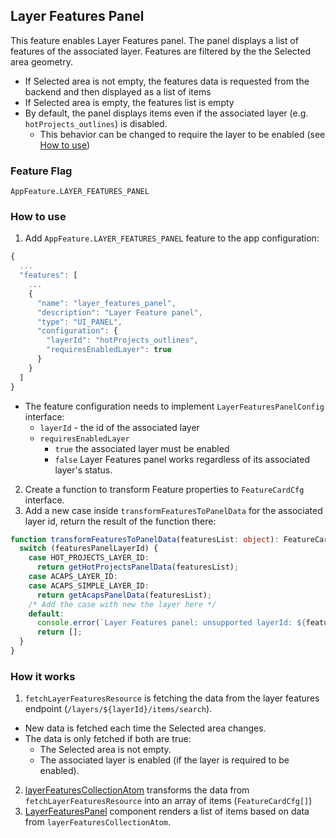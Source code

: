 ## Layer Features Panel

This feature enables Layer Features panel. The panel displays a list of features of the associated layer. Features are filtered by the the Selected area geometry.

- If Selected area is not empty, the features data is requested from the backend and then displayed as a list of items
- If Selected area is empty, the features list is empty
- By default, the panel displays items even if the associated layer (e.g. `hotProjects_outlines`) is disabled.
  - This behavior can be changed to require the layer to be enabled (see [How to use](#how-to-use))

### Feature Flag

`AppFeature.LAYER_FEATURES_PANEL`

### How to use

1. Add `AppFeature.LAYER_FEATURES_PANEL` feature to the app configuration:

```ts
{
  ...
  "features": [
    ...
    {
      "name": "layer_features_panel",
      "description": "Layer Feature panel",
      "type": "UI_PANEL",
      "configuration": {
        "layerId": "hotProjects_outlines",
        "requiresEnabledLayer": true
      }
    }
  ]
}
```

- The feature configuration needs to implement `LayerFeaturesPanelConfig` interface:
  - `layerId` - the id of the associated layer
  - `requiresEnabledLayer`
    - `true` the associated layer must be enabled
    - `false` Layer Features panel works regardless of its associated layer's status.

2. Create a function to transform Feature properties to `FeatureCardCfg` interface.
3. Add a new case inside `transformFeaturesToPanelData` for the associated layer id, return the result of the function there:

```ts
function transformFeaturesToPanelData(featuresList: object): FeatureCardCfg[] {
  switch (featuresPanelLayerId) {
    case HOT_PROJECTS_LAYER_ID:
      return getHotProjectsPanelData(featuresList);
    case ACAPS_LAYER_ID:
    case ACAPS_SIMPLE_LAYER_ID:
      return getAcapsPanelData(featuresList);
    /* Add the case with new the layer here */
    default:
      console.error(`Layer Features panel: unsupported layerId: ${featuresPanelLayerId}`);
      return [];
  }
}
```

### How it works

1. `fetchLayerFeaturesResource` is fetching the data from the layer features endpoint (`/layers/${layerId}/items/search`).

- New data is fetched each time the Selected area changes.
- The data is only fetched if both are true:
  - The Selected area is not empty.
  - The associated layer is enabled (if the layer is required to be enabled).

2. [layerFeaturesCollectionAtom](./atoms/layerFeaturesCollectionAtom.ts) transforms the data from `fetchLayerFeaturesResource` into an array of items (`FeatureCardCfg[]`)
3. [LayerFeaturesPanel](./components/LayerFeaturesPanel/index.tsx) component renders a list of items based on data from `layerFeaturesCollectionAtom`.
